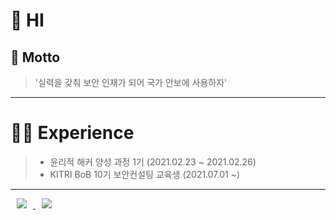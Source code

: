 # 👋 HI 

## 🏃 Motto

> '실력을 갖춰 보안 인재가 되어 국가 안보에 사용하자'

-------------------
# 👨‍💼 Experience
> * 윤리적 해커 양성 과정 1기 (2021.02.23 ~ 2021.02.26)
> * KITRI BoB 10기 보안컨설팅 교육생 (2021.07.01 ~)

------------------
<a href="https://www.instagram.com/o_jae1110">
    <img 
        src="http://img.shields.io/badge/-Instagram-pink?style=flat&logo=Instagram&link=https://www.instagram.com/o_jae1110/"
        style="height : auto; margin-left : 10px; margin-right : 10px;"/>
</a>
<a href="https://life-nogul0000.tistory.com">
    <img 
        src="http://img.shields.io/badge/-Study%20Nogul-655ced?style=flat&logo=tistory&link=https://life-nogul0000.tistory.com"
        style="height : auto; margin-left : 10px; margin-right : 10px;"/>
</a>
